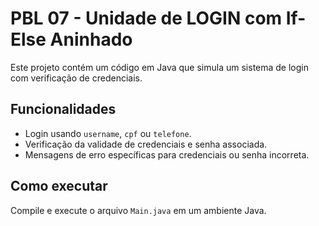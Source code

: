# PBL 07 - Unidade de LOGIN com If-Else Aninhado  

Este projeto contém um código em Java que simula um sistema de login com verificação de credenciais.  

## Funcionalidades  
- Login usando `username`, `cpf` ou `telefone`.  
- Verificação da validade de credenciais e senha associada.  
- Mensagens de erro específicas para credenciais ou senha incorreta.  

## Como executar  
Compile e execute o arquivo `Main.java` em um ambiente Java. 
